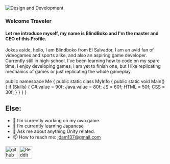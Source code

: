 ![Design and Development](https://wallpaper.dog/large/20382103.jpg)
### Welcome Traveler
#### Let me introduce myself, my name is BlindBoko and I'm the master and CEO of this Profile.

Jokes aside, hello, I am Blindboko from El Salvador, I am an avid fan of videogames and sports alike, and also an aspiring game developer. Currently still in high-school, I've been learning how to code on my spare time, I enjoy developing games, I am yet to finish one, but I like replicating mechanics of games or just replicating the whole gameplay.

public namespace Me
{
  public static class MyInfo
  {
    public static void Main()
    {
      if (Skills)
      {
        C#.value = 90f;
        Java.value = 80f;
        JS = 60f;
        HTML = 50f;
        CSS = 30f;
      }
    }
  }
}

## Else: 
- 🔭 I’m currently working on my own game. 
- 🌱 I’m currently learning Japanese 
- 💬 Ask me about anything Unity related. 
- 📫 How to reach me: jdam137@gmail.com 


[<img src='https://cdn.jsdelivr.net/npm/simple-icons@3.0.1/icons/github.svg' alt='github' height='40'>](https://github.com/RaSsaS-GD)  [<img src='https://cdn.jsdelivr.net/npm/simple-icons@3.0.1/icons/reddit.svg' alt='Reddit' height='40'>](https://www.reddit.com/user/BlindBoko24)  
